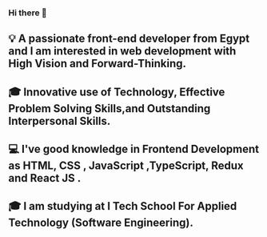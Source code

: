 ### Hi there 👋

<!--
**a-basuony/a-basuony** is a ✨ _special_ ✨ repository because its `README.md` (this file) appears on your GitHub profile.

Here are some ideas to get you started:

- 🔭 I’m currently working on ...
- 🌱 I’m currently learning ...
- 👯 I’m looking to collaborate on ...
- 🤔 I’m looking for help with ...
- 💬 Ask me about ...
- 📫 How to reach me: ...
- 😄 Pronouns: ...
- ⚡ Fun fact: ...
-->
<h2>💡   A passionate front-end developer from Egypt and I am interested in web development with High Vision and Forward-Thinking.</h2>
<h2>🎓  Innovative use of Technology, Effective Problem Solving Skills,and Outstanding Interpersonal Skills.</h2>
<h2>💻  I've good knowledge in Frontend Development as HTML, CSS , JavaScript ,TypeScript, Redux and React JS .</h2>
<h2>🎓  I am studying at I Tech School For Applied Technology (Software Engineering).</h2>
